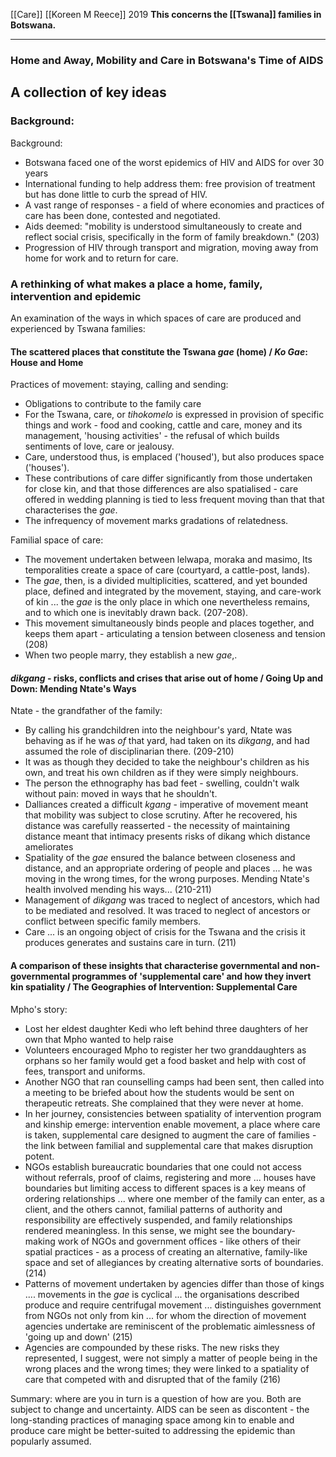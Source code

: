 [[Care]]
[[Koreen M Reece]]
2019
**This concerns the [[Tswana]] families in Botswana.**  

---

### Home and Away, Mobility and Care in Botswana's Time of AIDS

## **A collection of key ideas**

### Background:

Background:
- Botswana faced one of the worst epidemics of HIV and AIDS for over 30 years
- International funding to help address them: free provision of treatment but has done little to curb the spread of HIV.
- A vast range of responses - a field of where economies and practices of care has been done, contested and negotiated.
- Aids deemed: "mobility is understood simultaneously to create and reflect social crisis, specifically in the form of family breakdown." (203)
- Progression of HIV through transport and migration, moving away from home for work and to return for care.

### A rethinking of what makes a place a home, family, intervention and epidemic

An examination of the ways in which spaces of care are produced and experienced by Tswana families:

#### The scattered places that constitute the Tswana *gae* (home) / *Ko Gae*: House and Home

Practices of movement: staying, calling and sending:
- Obligations to contribute to the family care
- For the Tswana, care, or *tihokomelo* is expressed in provision of specific things and work - food and cooking, cattle and care, money and its management, 'housing activities' - the refusal of which builds sentiments of love, care or jealousy.
- Care, understood thus, is emplaced ('housed'), but also produces space ('houses').
- These contributions of care differ significantly from those undertaken for close kin, and that those differences are also spatialised - care offered in wedding planning is tied to less frequent moving than that that characterises the *gae*.
- The infrequency of movement marks gradations of relatedness.

Familial space of care:
- The movement undertaken between lelwapa, moraka and masimo, Its temporalities create a space of care (courtyard, a cattle-post, lands).
- The *gae*, then, is a divided multiplicities, scattered, and yet bounded place, defined and integrated by the movement, staying, and care-work of kin ... the *gae* is the only place in which one nevertheless remains, and to which one is inevitably drawn back. (207-208).
- This movement simultaneously binds people and places together, and keeps them apart - articulating a tension between closeness and tension (208)
- When two people marry, they establish a new *gae*,.

#### *dikgang* - risks, conflicts and crises that arise out of home / Going Up and Down: Mending Ntate's Ways

Ntate - the grandfather of the family:
- By calling his grandchildren into the neighbour's yard, Ntate was behaving as if he was *of* that yard, had taken on its *dikgang*, and had assumed the role of disciplinarian there. (209-210)
- It was as though they decided to take the neighbour's children as his own, and treat his own children as if they were simply neighbours.
- The person the ethnography has bad feet - swelling, couldn't walk without pain: moved in ways that he shouldn't.
- Dalliances created a difficult *kgang* - imperative of movement meant that mobility was subject to close scrutiny. After he recovered, his distance was carefully reasserted - the necessity of maintaining distance meant that intimacy presents risks of dikang which distance ameliorates
- Spatiality of the *gae* ensured the balance between closeness and distance, and an appropriate ordering of people and places ... he was moving in the wrong times, for the wrong purposes. Mending Ntate's health involved mending his ways... (210-211)
- Management of *dikgang* was traced to neglect of ancestors, which had to be mediated and resolved. It was traced to neglect of ancestors or conflict between specific family members.
- Care ... is an ongoing object of crisis for the Tswana and the crisis it produces generates and sustains care in turn. (211)

#### A comparison of these insights that characterise governmental and non-governmental programmes of 'supplemental care' and how they invert kin spatiality / The Geographies of Intervention: Supplemental Care

Mpho's story:
- Lost her eldest daughter Kedi who left behind three daughters of her own that Mpho wanted to help raise
- Volunteers encouraged Mpho to register her two granddaughters as orphans so her family would get a food basket and help with cost of fees, transport and uniforms.
- Another NGO that ran counselling camps had been sent, then called into a meeting to be briefed about how the students would be sent on therapeutic retreats. She complained that they were never at home.
- In her journey, consistencies between spatiality of intervention program and kinship emerge: intervention enable movement, a place where care is taken, supplemental care designed to augment the care of families - the link between familial and supplemental care that makes disruption potent.
- NGOs establish bureaucratic boundaries that one could not access without referrals, proof of claims, registering and more ... houses have boundaries but limiting access to different spaces is a key means of ordering relationships ... where one member of the family can enter, as a client, and the others cannot, familial patterns of authority and responsibility are effectively suspended, and family relationships rendered meaningless. In this sense, we might see the boundary-making work of NGOs and government offices - like others of their spatial practices - as a process of creating an alternative, family-like space and set of allegiances by creating alternative sorts of boundaries. (214)
- Patterns of movement undertaken by agencies differ than those of kings .... movements in the *gae* is cyclical ... the organisations described produce and require centrifugal movement ... distinguishes government from NGOs not only from kin ... for whom the direction of movement agencies undertake are reminiscent of the problematic aimlessness of 'going up and down' (215)
- Agencies are compounded by these risks. The new risks they represented, I suggest, were not simply a matter of people being in the wrong places and the wrong times; they were linked to a spatiality of care that competed with and disrupted that of the family (216)

Summary: where are you in turn is a question of how are you. Both are subject to change and uncertainty. AIDS can be seen as discontent - the long-standing practices of managing space among kin to enable and produce care might be better-suited to addressing the epidemic than popularly assumed.
